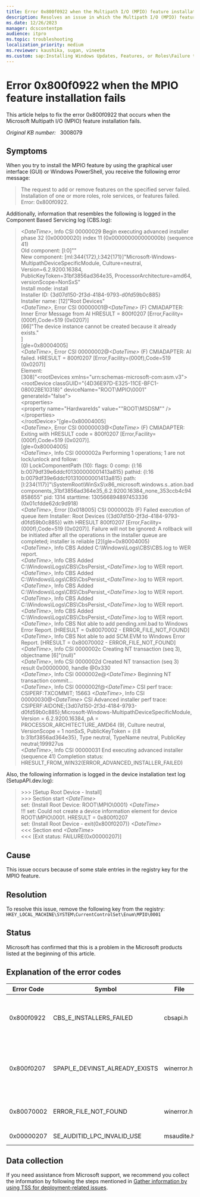```yaml
---
title: Error 0x800f0922 when the Multipath I/O (MPIO) feature installation fails
description: Resolves an issue in which the Multipath I/O (MPIO) feature installation fails.
ms.date: 12/26/2023
manager: dcscontentpm
audience: itpro
ms.topic: troubleshooting
localization_priority: medium
ms.reviewer: kaushika, sugan, vineetm
ms.custom: sap:Installing Windows Updates, Features, or Roles\Failure to install Windows Updates, csstroubleshoot
---
```

# Error 0x800f0922 when the MPIO feature installation fails

This article helps to fix the error 0x800f0922 that occurs when the Microsoft Multipath I/O (MPIO) feature installation fails.

_Original KB number:_ &nbsp; 3008079

## Symptoms

When you try to install the MPIO feature by using the graphical user interface (GUI) or Windows PowerShell, you receive the following error message:
  
> The request to add or remove features on the specified server failed.  
Installation of one or more roles, role services, or features failed. Error: 0x800f0922.

Additionally, information that resembles the following is logged in the Component Based Servicing log (CBS.log):
  
> *\<DateTime>*, Info CSI 00000029 Begin executing advanced installer phase 32 (0x00000020) index 11 (0x000000000000000b) (sequence 41)  
Old component: [l:0]""  
New component: [ml:344{172},l:342{171}]"Microsoft-Windows-MultipathDeviceSpecificModule, Culture=neutral, Version=6.2.9200.16384,  
PublicKeyToken=31bf3856ad364e35, ProcessorArchitecture=amd64, versionScope=NonSxS"  
Install mode: install  
Installer ID: {3d07d150-2f3d-4184-9793-d0fd59b0c885}  
Installer name: [12]"Root Devices"  
*\<DateTime>*, Error CSI 00000001@*\<DateTime>* (F) CMIADAPTER: Inner Error Message from AI HRESULT = 800f0207 [Error,Facility=(000f),Code=519 (0x0207)]  
[66]"The device instance cannot be created because it already exists."  
]  
[gle=0x80004005]  
*\<DateTime>*, Error CSI 00000002@*\<DateTime>* (F) CMIADAPTER: AI failed. HRESULT = 800f0207 [Error,Facility=(000f),Code=519 (0x0207)]  
Element:  
[308]"\<rootDevices xmlns="urn:schemas-microsoft-com:asm.v3">  
\<rootDevice classGUID="{4D36E97D-E325-11CE-BFC1-08002BE10318}" deviceName="ROOT\MPIO\0001" generateId="false">  
\<properties>  
\<property name="HardwareIds" value="&quot;ROOT\MSDSM&quot;" />  
\</properties>  
\</rootDevice></rootDevices>"[gle=0x80004005]  
*\<DateTime>*, Error CSI 00000003@*\<DateTime>* (F) CMIADAPTER: Exiting with HRESULT code = 800f0207 [Error,Facility=(000f),Code=519 (0x0207)].  
[gle=0x80004005]  
*\<DateTime>*, Info CSI 0000002a Performing 1 operations; 1 are not lock/unlock and follow:  
(0) LockComponentPath (10): flags: 0 comp: {l:16 b:0079df39e6ddcf01300000001413a815} pathid: {l:16 b:0079df39e6ddcf01310000001413a815} path:  
[l:234{117}]"\SystemRoot\WinSxS\x86_microsoft.windows.s..ation.badcomponents_31bf3856ad364e35_6.2.9200.16384_none_353ccb4c94858655" pid: 1314  starttime: 130566894897453336 (0x01cfdde62dc9d918)  
*\<DateTime>*, Error [0x018005] CSI 0000002b (F) Failed execution of queue item Installer: Root Devices ({3d07d150-2f3d-4184-9793-d0fd59b0c885}) with HRESULT 800f0207 [Error,Facility=(000f),Code=519 (0x0207)]. Failure will not be ignored: A rollback will be initiated after all the operations in the installer queue are completed; installer is reliable \[2](gle=0x80004005)  
*\<DateTime>*, Info CBS Added C:\Windows\Logs\CBS\CBS.log to WER report.  
*\<DateTime>*, Info CBS Added C:\Windows\Logs\CBS\CbsPersist_*\<DateTime>*.log to WER report.  
*\<DateTime>*, Info CBS Added C:\Windows\Logs\CBS\CbsPersist_*\<DateTime>*.log to WER report.  
*\<DateTime>*, Info CBS Added C:\Windows\Logs\CBS\CbsPersist_*\<DateTime>*.log to WER report.  
*\<DateTime>*, Info CBS Added C:\Windows\Logs\CBS\CbsPersist_*\<DateTime>*.log to WER report.  
*\<DateTime>*, Info CBS Added C:\Windows\Logs\CBS\CbsPersist_*\<DateTime>*.log to WER report.  
*\<DateTime>*, Info CBS Not able to add pending.xml.bad to Windows Error Report. [HRESULT = 0x80070002 - ERROR_FILE_NOT_FOUND]  
*\<DateTime>*, Info CBS Not able to add SCM.EVM to Windows Error Report. [HRESULT = 0x80070002 - ERROR_FILE_NOT_FOUND]  
*\<DateTime>*, Info CSI 0000002c Creating NT transaction (seq 3), objectname [6]"(null)"  
*\<DateTime>*, Info CSI 0000002d Created NT transaction (seq 3) result 0x00000000, handle @0x330  
*\<DateTime>*, Info CSI 0000002e@*\<DateTime>* Beginning NT transaction commit...  
*\<DateTime>*, Info CSI 0000002f@*\<DateTime>* CSI perf trace:  
CSIPERF:TXCOMMIT; 15663
*\<DateTime>*, Info CSI 00000030@*\<DateTime>* CSI Advanced installer perf trace:  
CSIPERF:AIDONE;{3d07d150-2f3d-4184-9793-d0fd59b0c885};Microsoft-Windows-MultipathDeviceSpecificModule, Version = 6.2.9200.16384, pA = PROCESSOR_ARCHITECTURE_AMD64 (9), Culture neutral, VersionScope = 1 nonSxS, PublicKeyToken = {l:8 b:31bf3856ad364e35}, Type neutral, TypeName neutral, PublicKey neutral;199927us  
*\<DateTime>*, Info CSI 00000031 End executing advanced installer (sequence 41)
Completion status: HRESULT_FROM_WIN32(ERROR_ADVANCED_INSTALLER_FAILED)  

Also, the following information is logged in the device installation text log (SetupAPI.dev.log):

>\>>> [Setup Root Device - Install]  
\>>> Section start *\<DateTime>*  
set: {Install Root Device: ROOT\MPIO\0001} *\<DateTime>*  
!!! set: Could not create a device information element for device ROOT\MPIO\0001. HRESULT = 0x800f0207  
set: {Install Root Device - exit(0x800f0207)} *\<DateTime>*  
\<<< Section end *\<DateTime>*  
\<<< [Exit status: FAILURE(0x00000207)]

## Cause

This issue occurs because of some stale entries in the registry key for the MPIO feature.

## Resolution

To resolve this issue, remove the following key from the registry:  
`HKEY_LOCAL_MACHINE\SYSTEM\CurrentControlSet\Enum\MPIO\0001`

## Status

Microsoft has confirmed that this is a problem in the Microsoft products listed at the beginning of this article.

## Explanation of the error codes

|Error Code|Symbol|File|Description|
|---|---|---|---|
|0x800f0922|CBS_E_INSTALLERS_FAILED|cbsapi.h|Processing advanced installers and generic commands failed.|
|0x800f0207|SPAPI_E_DEVINST_ALREADY_EXISTS|winerror.h|The device instance cannot be created because it already exists.|
|0x80070002|ERROR_FILE_NOT_FOUND|winerror.h|The system cannot find the file specified.|
|0x00000207|SE_AUDITID_LPC_INVALID_USE|msaudite.h|Invalid use of LPC port.|

## Data collection

If you need assistance from Microsoft support, we recommend you collect the information by following the steps mentioned in [Gather information by using TSS for deployment-related issues](../../windows-client/windows-troubleshooters/gather-information-using-tss-deployment.md).
